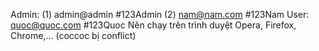 ﻿Admin: (1) admin@admin #123Admin
(2)	nam@nam.com #123Nam
User: quoc@quoc.com #123Quoc
Nên chạy trên trình duyệt Opera, Firefox, Chrome,... (coccoc bị conflict)

